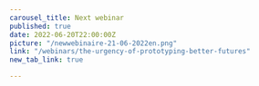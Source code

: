```yaml
---
carousel_title: Next webinar
published: true
date: 2022-06-20T22:00:00Z
picture: "/newwebinaire-21-06-2022en.png"
link: "/webinars/the-urgency-of-prototyping-better-futures"
new_tab_link: true

---
```

